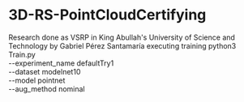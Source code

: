 # 3D-RS-PointCloudCertifying
Research done as VSRP in King Abullah's University of Science and Technology by Gabriel Pérez Santamaría
executing training
python3 Train.py \
--experiment_name defaultTry1 \
--dataset modelnet10 \
--model pointnet \
--aug_method nominal